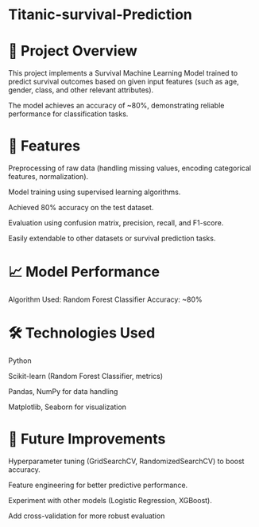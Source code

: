# Titanic-survival-Prediction

# 📌 Project Overview
This project implements a Survival Machine Learning Model trained to predict survival outcomes based on given input features (such as age, gender, class, and other relevant attributes).

The model achieves an accuracy of ~80%, demonstrating reliable performance for classification tasks.

# 🚀 Features
Preprocessing of raw data (handling missing values, encoding categorical features, normalization).

Model training using supervised learning algorithms.

Achieved 80% accuracy on the test dataset.

Evaluation using confusion matrix, precision, recall, and F1-score.

Easily extendable to other datasets or survival prediction tasks.

# 📈 Model Performance
Algorithm Used: Random Forest Classifier
Accuracy: ~80%

# 🛠️ Technologies Used
Python

Scikit-learn (Random Forest Classifier, metrics)

Pandas, NumPy for data handling

Matplotlib, Seaborn for visualization

# 🔮 Future Improvements

Hyperparameter tuning (GridSearchCV, RandomizedSearchCV) to boost accuracy.

Feature engineering for better predictive performance.

Experiment with other models (Logistic Regression, XGBoost).

Add cross-validation for more robust evaluation
